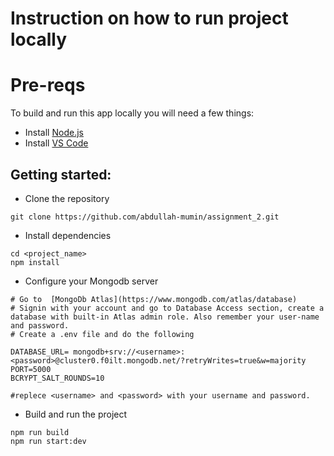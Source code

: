 # Instruction on how to run project locally

# Pre-reqs

To build and run this app locally you will need a few things:

- Install [Node.js](https://nodejs.org/en/)
- Install [VS Code](https://code.visualstudio.com/)

## Getting started:

- Clone the repository

```
git clone https://github.com/abdullah-mumin/assignment_2.git
```

- Install dependencies

```
cd <project_name>
npm install
```

- Configure your Mongodb server

```
# Go to  [MongoDb Atlas](https://www.mongodb.com/atlas/database)
# Signin with your account and go to Database Access section, create a database with built-in Atlas admin role. Also remember your user-name and password.
# Create a .env file and do the following

DATABASE_URL= mongodb+srv://<username>:<password>@cluster0.f0ilt.mongodb.net/?retryWrites=true&w=majority
PORT=5000
BCRYPT_SALT_ROUNDS=10

#replece <username> and <password> with your username and password.

```

- Build and run the project

```
npm run build
npm run start:dev
```
